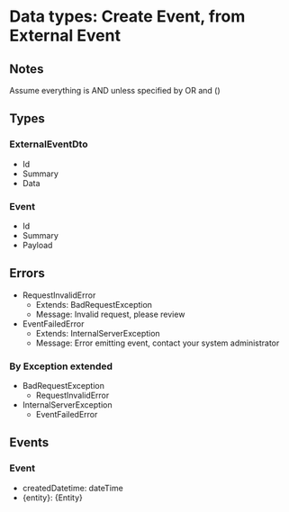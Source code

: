 # Data types: Create Event, from External Event

## Notes

Assume everything is AND unless specified by OR and ()

## Types

### ExternalEventDto
- Id
- Summary
- Data

### Event
- Id
- Summary
- Payload

## Errors

- RequestInvalidError
  - Extends: BadRequestException
  - Message: Invalid request, please review
- EventFailedError
  - Extends: InternalServerException
  - Message: Error emitting event, contact your system administrator

### By Exception extended

- BadRequestException
  - RequestInvalidError
- InternalServerException
  - EventFailedError

## Events

### Event

- createdDatetime: dateTime
- {entity}: {Entity}
